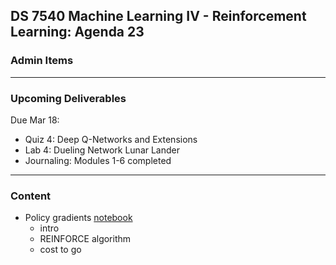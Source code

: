 ## DS 7540 Machine Learning IV - Reinforcement Learning: Agenda 23


### Admin Items


---

### Upcoming Deliverables

Due Mar 18:  
- Quiz 4: Deep Q-Networks and Extensions
- Lab 4: Dueling Network Lunar Lander
- Journaling: Modules 1-6 completed

---

### Content

- Policy gradients [notebook](https://github.com/UVADS/reinforcement_learning/blob/main/07_policy_gradients/policy_gradients.ipynb)
  - intro
  - REINFORCE algorithm
  - cost to go
